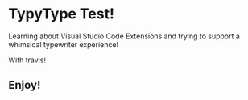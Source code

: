 # TypyType Test!

Learning about Visual Studio Code Extensions and trying to support a whimsical typewriter experience!

With travis!
## Enjoy!
